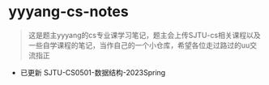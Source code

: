 # yyyang-cs-notes
> 这是题主yyyang的cs专业课学习笔记，题主会上传SJTU-cs相关课程以及一些自学课程的笔记，当作自己的一个小仓库，希望各位走过路过的uu交流指正
- 已更新 SJTU-CS0501-数据结构-2023Spring
